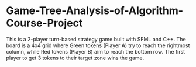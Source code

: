 # Game-Tree-Analysis-of-Algorithm-Course-Project
This is a 2-player turn-based strategy game built with SFML and C++. The board is a 4x4 grid where Green tokens (Player A) try to reach the rightmost column, while Red tokens (Player B) aim to reach the bottom row. The first player to get 3 tokens to their target zone wins the game.
